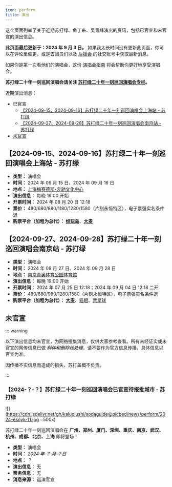 ```yaml
---
icon: perform
title: 演出
---
```


这个页面列举了关于近期苏打绿、鱼丁糸、吴青峰演出的资讯，包括已官宣和未官宣的演出信息。

**此页面最后更新于：2024 年 9 月 3 日。** 如果我太长时间没有更新此页面，你可以在评论里催更，或是去团员们以及 [后援会](/wiki/fans/club) 的社交账号中获取最新消息。

如果你是第一次看他们的演唱会，这份 [演唱会指南](/concerts/guide/) 将会帮助你更好地享受演唱会。

**苏打绿二十年一刻巡回演唱会请关注 [**苏打绿二十年一刻巡回演唱会专栏**](/news/20yike)。**

近期演出消息：

- 已官宣
  - [【2024-09-15、2024-09-16】苏打绿二十年一刻巡回演唱会上海站 - 苏打绿](#【2024-09-15、2024-09-16】苏打绿二十年一刻巡回演唱会上海站-苏打绿)
  - [【2024-09-27、2024-09-28】苏打绿二十年一刻巡回演唱会南京站 - 苏打绿](#【2024-09-27、2024-09-28】苏打绿二十年一刻巡回演唱会南京站-苏打绿)
- [未官宣](#未官宣)

## 【2024-09-15、2024-09-16】苏打绿二十年一刻巡回演唱会上海站 - 苏打绿

- **类型：** 演唱会
- **时间：** 2024 年 09 月 15 日、2024 年 09 月 16 日
- **地点：** [上海梅赛德斯-奔驰文化中心](https://www.amap.com/place/B00155QXTH)
- **演出信息：** 每晚 19:00 开始
- **开票时间：** 2024 年 08 月 20 日 12:18
- **票价：** 480/680/880/1180/1280/1580（片刻永恒特区），电子票强实名条件退
- **购票平台（加粗为总代）：** [**纷玩岛**](https://cdn.jsdelivr.net/gh/kaluojushi/sodaguide@picbed/news/perform/20240915-esnyk-sh-fwd.jpg)、[**大麦**](https://item.damai.cn/item/project.htm?id=221381043)

## 【2024-09-27、2024-09-28】苏打绿二十年一刻巡回演唱会南京站 - 苏打绿

- **类型：** 演唱会
- **时间：** 2024 年 09 月 27 日、2024 年 09 月 28 日
- **地点：** [南京青奥体育公园体育馆](https://www.amap.com/place/B0HKOSGHPJ)
- **演出信息：** 每晚 19:00 开始
- **开票时间：** 2024 年 07 月 25 日 12:18；2024 年 09 月 04 日 12:18 二开
- **票价：** 480/680/980/1280/1580（片刻永恒特区），电子票强实名条件退
- **购票平台（加粗为总代）：** [**大麦**](https://detail.damai.cn/item.htm?id=803793969262)、[猫眼](https://www.gewara.com/detail/332279)、[票星球](https://m.piaoxingqiu.com/content/6662bceca1bf540001c85762)

## 未官宣

::: warning

以下演出信息均未官宣，为网络搜集消息，仅供大家参考查看。所有未经证实或未官宣的网传信息已做 *~~斜体和删除线处理~~*，请不要作为官方信息传播，具体信息以官宣为准。

因传播不实信息而造成的损失，苏打盖概不负责。

:::

### 【2024-？-？】苏打绿二十年一刻巡回演唱会已官宣待报批城市 - 苏打绿

![](https://cdn.jsdelivr.net/gh/kaluojushi/sodaguide@picbed/news/perform/2024-esnyk-11.jpg =500x)

苏打绿二十年一刻巡回演唱会在 **广州、郑州、厦门、深圳、重庆、南京、武汉、杭州、成都、北京、上海** 即将登场！

- **类型：** 演唱会
- **时间：** *~~2024 年 ？ 月 ？日~~*
- **地点：** ？
- **演出信息：** 无
- **票务信息：** 无
- **消息来源：** 巡演官宣
